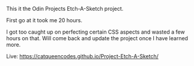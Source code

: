This it the Odin Projects Etch-A-Sketch project. 

First go at it took me 20 hours. 

I got too caught up on perfecting certain CSS aspects and wasted a few hours on that. Will come back and update the project once I have learned more. 

Live: https://catqueencodes.github.io/Project-Etch-A-Sketch/
